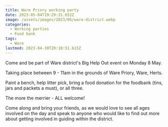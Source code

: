 ```yaml
---
title: Ware Priory working party
date: 2023-05-04T19:29:31.652Z
image: /assets/images/2023/05/ware-district.webp
categories:
  - Working parties
  - Food bank
tags:
  - Ware
lastmod: 2023-04-30T20:18:51.615Z
---
```

Come and be part of Ware district's Big Help Out event on Monday 8 May.

Taking place between 9 - 11am in the grounds of Ware Priory, Ware, Herts.

Paint a bench, help litter pick, bring a food donation for the foodbank (tins, jars and packets a must), or all three.

The more the merrier - ALL welcome!

Come along and bring your friends, as we would love to see all ages involved on the day and speak to anyone who would like to find out more about getting involved in guiding within the district.
